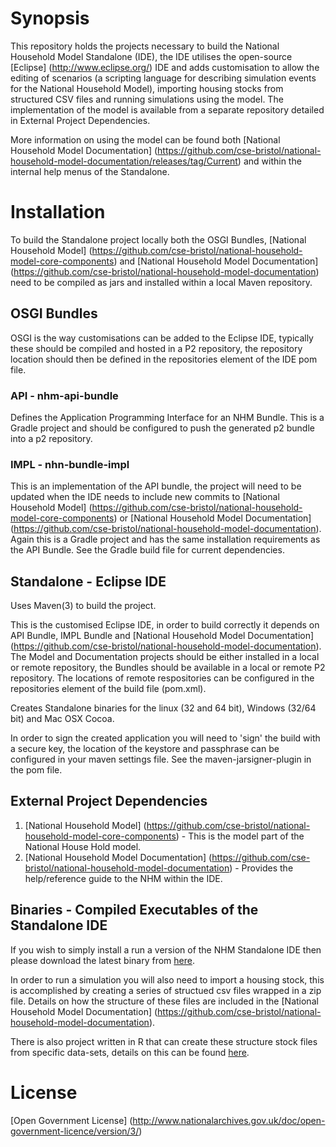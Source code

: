 # Synopsis
This repository holds the projects necessary to build the National Household Model Standalone (IDE), the IDE utilises the open-source [Eclipse] (http://www.eclipse.org/) IDE and adds customisation to allow the editing of scenarios (a scripting language for describing simulation events for the National Household Model), importing housing stocks from structured CSV files and running simulations using the model. The implementation of the model is available from a separate repository detailed in External Project Dependencies.

More information on using the model can be found both [National Household Model Documentation] (https://github.com/cse-bristol/national-household-model-documentation/releases/tag/Current) and within the internal help menus of the Standalone.

# Installation
To build the Standalone project locally both the OSGI Bundles,  [National Household Model] (https://github.com/cse-bristol/national-household-model-core-components) and  [National Household Model Documentation] (https://github.com/cse-bristol/national-household-model-documentation) need to be compiled as jars and installed within a local Maven repository.

## OSGI Bundles
OSGI is the way customisations can be added to the Eclipse IDE, typically these should be compiled and hosted in a P2 repository, the repository location should then be defined in the repositories element of the IDE pom file.

### API - nhm-api-bundle
Defines the Application Programming Interface for an NHM Bundle. This is a Gradle project and should be configured to push the generated p2 bundle into a p2 repository.

### IMPL - nhn-bundle-impl
This is an implementation of the API bundle, the project will need to be updated when the IDE needs to include new commits to [National Household Model] (https://github.com/cse-bristol/national-household-model-core-components) or [National Household Model Documentation] (https://github.com/cse-bristol/national-household-model-documentation). Again this is a Gradle project and has the same installation requirements as the API Bundle. See the Gradle build file for current dependencies.

## Standalone - Eclipse IDE
Uses Maven(3) to build the project.

This is the customised Eclipse IDE, in order to build correctly it depends on API Bundle, IMPL Bundle and [National Household Model Documentation] (https://github.com/cse-bristol/national-household-model-documentation). The Model and Documentation projects should be either installed in a local or remote repository, the Bundles should be available in a local or remote P2 repository. The locations of remote respositories can be configured in the repositories element of the build file (pom.xml).

Creates Standalone binaries for the linux (32 and 64 bit), Windows (32/64 bit) and Mac OSX Cocoa.

In order to sign the created application you will need to 'sign' the build with a secure key, the location of the keystore and passphrase can be configured in your maven settings file. See the maven-jarsigner-plugin in the pom file. 

## External Project Dependencies
1. [National Household Model] (https://github.com/cse-bristol/national-household-model-core-components) - This is the model part of the National House Hold model.
2. [National Household Model Documentation] (https://github.com/cse-bristol/national-household-model-documentation) - Provides the help/reference guide to the NHM within the IDE.

## Binaries - Compiled Executables of the Standalone IDE
If you wish to simply install a run a version of the NHM Standalone IDE then please download the latest binary from [here](https://github.com/cse-bristol/national-household-model-standalone/releases/tag/Current).

In order to run a simulation you will also need to import a housing stock, this is accomplished by creating a series of structued csv files wrapped in a zip file. Details on how the structure of these files are included in the [National Household Model Documentation] (https://github.com/cse-bristol/national-household-model-documentation).

There is also project written in R that can create these structure stock files from specific data-sets, details on this can be found [here](https://github.com/cse-bristol/national-household-model-stock-files-creator).

# License
[Open Government License] (http://www.nationalarchives.gov.uk/doc/open-government-licence/version/3/)
